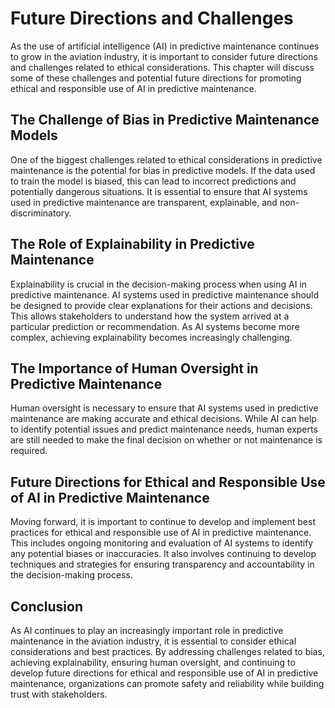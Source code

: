 Future Directions and Challenges
====================================================================

As the use of artificial intelligence (AI) in predictive maintenance continues to grow in the aviation industry, it is important to consider future directions and challenges related to ethical considerations. This chapter will discuss some of these challenges and potential future directions for promoting ethical and responsible use of AI in predictive maintenance.

The Challenge of Bias in Predictive Maintenance Models
------------------------------------------------------

One of the biggest challenges related to ethical considerations in predictive maintenance is the potential for bias in predictive models. If the data used to train the model is biased, this can lead to incorrect predictions and potentially dangerous situations. It is essential to ensure that AI systems used in predictive maintenance are transparent, explainable, and non-discriminatory.

The Role of Explainability in Predictive Maintenance
----------------------------------------------------

Explainability is crucial in the decision-making process when using AI in predictive maintenance. AI systems used in predictive maintenance should be designed to provide clear explanations for their actions and decisions. This allows stakeholders to understand how the system arrived at a particular prediction or recommendation. As AI systems become more complex, achieving explainability becomes increasingly challenging.

The Importance of Human Oversight in Predictive Maintenance
-----------------------------------------------------------

Human oversight is necessary to ensure that AI systems used in predictive maintenance are making accurate and ethical decisions. While AI can help to identify potential issues and predict maintenance needs, human experts are still needed to make the final decision on whether or not maintenance is required.

Future Directions for Ethical and Responsible Use of AI in Predictive Maintenance
---------------------------------------------------------------------------------

Moving forward, it is important to continue to develop and implement best practices for ethical and responsible use of AI in predictive maintenance. This includes ongoing monitoring and evaluation of AI systems to identify any potential biases or inaccuracies. It also involves continuing to develop techniques and strategies for ensuring transparency and accountability in the decision-making process.

Conclusion
----------

As AI continues to play an increasingly important role in predictive maintenance in the aviation industry, it is essential to consider ethical considerations and best practices. By addressing challenges related to bias, achieving explainability, ensuring human oversight, and continuing to develop future directions for ethical and responsible use of AI in predictive maintenance, organizations can promote safety and reliability while building trust with stakeholders.


